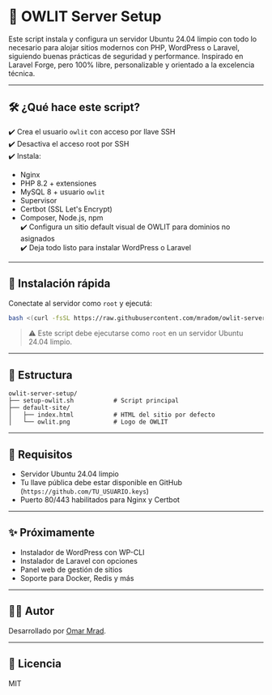 # 🦉 OWLIT Server Setup

Este script instala y configura un servidor Ubuntu 24.04 limpio con todo lo necesario para alojar sitios modernos con PHP, WordPress o Laravel, siguiendo buenas prácticas de seguridad y performance. Inspirado en Laravel Forge, pero 100% libre, personalizable y orientado a la excelencia técnica.

---

## 🛠️ ¿Qué hace este script?

✔️ Crea el usuario `owlit` con acceso por llave SSH  
✔️ Desactiva el acceso root por SSH  
✔️ Instala:  
- Nginx  
- PHP 8.2 + extensiones  
- MySQL 8 + usuario `owlit`  
- Supervisor  
- Certbot (SSL Let's Encrypt)  
- Composer, Node.js, npm  
✔️ Configura un sitio default visual de OWLIT para dominios no asignados  
✔️ Deja todo listo para instalar WordPress o Laravel

---

## 🚀 Instalación rápida

Conectate al servidor como `root` y ejecutá:

```bash
bash <(curl -fsSL https://raw.githubusercontent.com/mradom/owlit-server-setup/main/setup-owlit.sh)
```

> ⚠️ Este script debe ejecutarse como `root` en un servidor Ubuntu 24.04 limpio.

---

## 📁 Estructura

```
owlit-server-setup/
├── setup-owlit.sh           # Script principal
├── default-site/
│   ├── index.html           # HTML del sitio por defecto
│   └── owlit.png            # Logo de OWLIT
```

---

## 🧠 Requisitos

- Servidor Ubuntu 24.04 limpio
- Tu llave pública debe estar disponible en GitHub (`https://github.com/TU_USUARIO.keys`)
- Puerto 80/443 habilitados para Nginx y Certbot

---

## ✨ Próximamente

- Instalador de WordPress con WP-CLI  
- Instalador de Laravel con opciones  
- Panel web de gestión de sitios  
- Soporte para Docker, Redis y más

---

## 🧑‍💻 Autor

Desarrollado por [Omar Mrad](https://github.com/mradom).

---

## 🪪 Licencia

MIT
